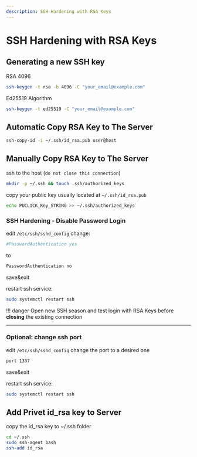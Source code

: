 ```yaml
---
description: SSH Hardening with RSA Keys
---
```


# SSH Hardening with RSA Keys

## Generating a new SSH key

RSA 4096

```bash
ssh-keygen -t rsa -b 4096 -C "your_email@example.com"
```

Ed25519 Algorithm

```bash
ssh-keygen -t ed25519 -C "your_email@example.com"
```

## Automatic Copy RSA Key to The Server

```bash
ssh-copy-id -i ~/.ssh/id_rsa.pub user@host
```

## Manually Copy RSA Key to The Server

ssh to the host (`do not close this connection`)

```bash
mkdir -p ~/.ssh && touch .ssh/authorized_keys
```

copy your public key usually located at `~/.ssh/id_rsa.pub`

```bash
echo PUCLICK_Key_STRING >> ~/.ssh/authorized_keys
```

### SSH Hardening - Disable Password Login

edit `/etc/ssh/sshd_config`
change:

```bash
#PasswordAuthentication yes
```

to

```bash
PasswordAuthentication no
```

save&exit

restart ssh service:

```bash
sudo systemctl restart ssh
```

<!-- prettier-ignore-start -->
!!! danger
    Open new SSH season and test login with RSA Keys before __closing__ the existing connection
<!-- prettier-ignore-end -->

---

### Optional: change ssh port

edit `/etc/ssh/sshd_config`
change the port to a desired one

```bash
port 1337
```

save&exit

restart ssh service:

```bash
sudo systemctl restart ssh
```

## Add Privet id_rsa key to Server

copy the id_rsa key to ~/.ssh folder

```bash
cd ~/.ssh
sudo ssh-agent bash
ssh-add id_rsa
```
